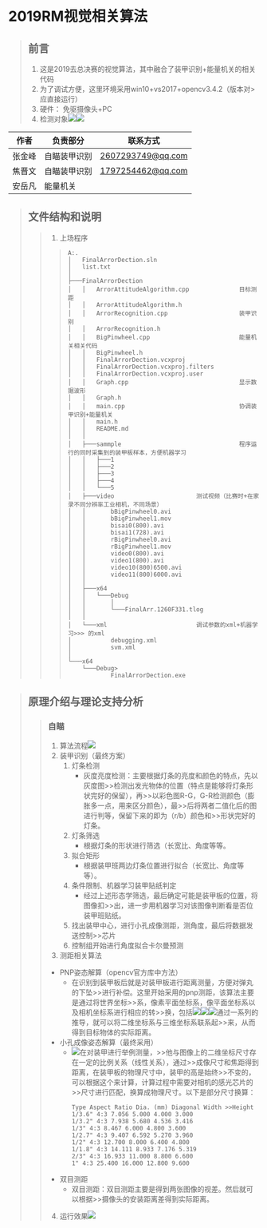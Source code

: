 # 2019RM视觉相关算法

>## 前言
>1. 这是2019去总决赛的视觉算法，其中融合了装甲识别+能量机关的相关代码
>2. 为了调试方便，这里环境采用win10+vs2017+opencv3.4.2（版本对>应直接运行）
>3. 硬件： 免驱摄像头+PC
>4. 检测对象![](https://gitee.com/Mr-Shi-San/images/raw/master/img/20200421102130.png)![](https://gitee.com/Mr-Shi-San/images/raw/master/img/20200421102428.png)


| 作者   | 负责部分     | 联系方式          |
| ------ | ------------ | ----------------- |
| 张金峰 | 自瞄装甲识别 | 2607293749@qq.com |
| 焦晋文 | 自瞄装甲识别 | 1797254462@qq.com |
| 安岳凡 | 能量机关     |                   |


>## 文件结构和说明
>>1. 上场程序
>>> ```
>>> A:.
>>> │   FinalArrorDection.sln
>>> │   list.txt
>>> │   
>>> ├───FinalArrorDection
>>> │   │   ArrorAttitudeAlgorithm.cpp              目标测距 
>>> │   │   ArrorAttitudeAlgorithm.h
>>> │   │   ArrorRecognition.cpp                    装甲识别
>>> │   │   ArrorRecognition.h
>>> │   │   BigPinwheel.cpp                         能量机关相关代码
>>> │   │   BigPinwheel.h
>>> │   │   FinalArrorDection.vcxproj
>>> │   │   FinalArrorDection.vcxproj.filters
>>> │   │   FinalArrorDection.vcxproj.user
>>> │   │   Graph.cpp                               显示数据波形
>>> │   │   Graph.h
>>> │   │   main.cpp                                协调装甲识别+能量机关
>>> │   │   main.h
>>> │   │   README.md
>>> │   │   
>>> │   ├───sammple                                 程序运行的同时采集到的装甲板样本，方便机器学习
>>> │   │   ├───1
>>> │   │   ├───2
>>> │   │   ├───3
>>> │   │   ├───4
>>> │   │   └───5
>>> │   ├───video                       测试视频（比赛时+在家录不同分辨率工业相机，不同场景）
>>> │   │       bBigPinwheel0.avi
>>> │   │       bBigPinwheel1.mov
>>> │   │       bisai0(800).avi
>>> │   │       bisai1(728).avi
>>> │   │       rBigPinwheel0.avi
>>> │   │       rBigPinwheel1.mov
>>> │   │       video0(800).avi
>>> │   │       video1(800).avi
>>> │   │       video10(800)6500.avi
>>> │   │       video11(800)6000.avi
>>> │   │       
>>> │   ├───x64
>>> │   │   └───Debug
>>> │   │       │   
>>> │   │       └───FinalArr.1260F331.tlog
>>> │   │               
>>> │   └───xml                         调试参数的xml+机器学习>>> 的xml                         
>>> │           debugging.xml
>>> │           svm.xml
>>> │           
>>> └───x64
>>>     └───Debug>
>>>             FinalArrorDection.exe
>>> ```

>## 原理介绍与理论支持分析
>>### 自瞄
>>1. 算法流程![](https://gitee.com/Mr-Shi-San/images/raw/master/img/20200419224159.png)
>>2. 装甲识别（最终方案）
>>    1) 灯条检测
>>       - 灰度亮度检测：主要根据灯条的亮度和颜色的特点，先以灰度图>>检测出发光物体的位置（特点是能够将灯条形状完好的保留），再>>以彩色图R-G，G-R检测颜色（膨胀多一点，用来区分颜色），最>>后将两者二值化后的图进行判等，保留下来的即为（r/b）颜色和>>形状完好的灯条。
>>    2) 灯条筛选
>>       - 根据灯条的形状进行筛选（长宽比、角度等等。
>>    3) 拟合矩形
>>       - 根据装甲班两边灯条位置进行拟合（长宽比、角度等等）。 
>>    4) 条件限制、机器学习装甲贴纸判定
>>       - 经过上述形态学筛选，最后确定可能是装甲板的位置，将图像扣>>出，进一步用机器学习对该图像判断看是否位装甲班贴纸。 
>>    5) 找出装甲中心，进行小孔成像测距，测角度，最后将数据发送控制>>芯片
>>    6) 控制组开始进行角度拟合卡尔曼预测
>>3. 测距相关算法
>>   - PNP姿态解算（opencv官方库中方法）
>>     - 在识别到装甲板后就是对装甲板进行距离测量，方便对弹丸的下坠>>进行补偿。这里开始采用的pnp测距，该算法主要是通过将世界坐标>>系，像素平面坐标系，像平面坐标系以及相机坐标系进行相应的转>>换，包括![](https://gitee.com/Mr-Shi-San/images/raw/master/img/20200421104319.png)![](https://gitee.com/Mr-Shi-San/images/raw/master/img/20200421104351.png)![](https://gitee.com/Mr-Shi-San/images/raw/master/img/20200421104351.>>png)通过一系列的推导，就可以将二维坐标系与三维坐标系联系起>>来，从而得到目标物体的实际距离。
>>   -  小孔成像姿态解算（最终采用）
>>      -  ![](https://gitee.com/Mr-Shi-San/images/raw/master/img/20200421104531.png)在对装甲进行举例测量，>>他与图像上的二维坐标尺寸存在一定的比例关系（线性关系），通过>>成像尺寸和焦距得到距离，在装甲板的物理尺寸中，装甲的高是始终>>不变的，可以根据这个来计算，计算过程中需要对相机的感光芯片的>>尺寸进行匹配，换算成物理尺寸。以下是部分尺寸换算：
>>            ```
>>            Type Aspect Ratio Dia. (mm) Diagonal Width >>Height 
>>            1/3.6" 4:3 7.056 5.000 4.000 3.000 
>>            1/3.2" 4:3 7.938 5.680 4.536 3.416 
>>            1/3" 4:3 8.467 6.000 4.800 3.600 
>>            1/2.7" 4:3 9.407 6.592 5.270 3.960 
>>            1/2" 4:3 12.700 8.000 6.400 4.800 
>>            1/1.8" 4:3 14.111 8.933 7.176 5.319 
>>            2/3" 4:3 16.933 11.000 8.800 6.600 
>>            1" 4:3 25.400 16.000 12.800 9.600
>>            ```
>>   - 双目测距
>>     - 双目测距：双目测距主要是得到两张图像的视差。然后就可以根据>>摄像头的安装距离差得到实际距离。
>>4.  运行效果![](https://gitee.com/Mr-Shi-San/images/raw/master/img/20200421110901.png)
